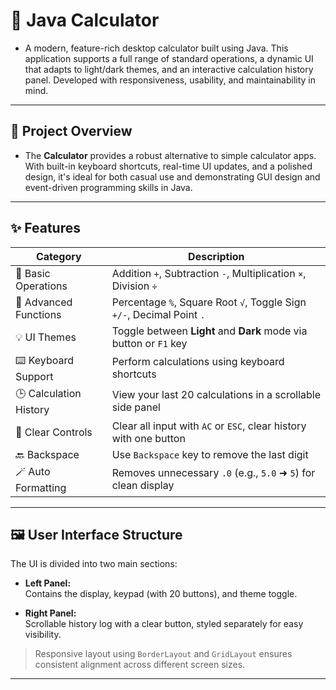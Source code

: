# 🧮 Java Calculator

 - A modern, feature-rich desktop calculator built using Java. This application supports a full range of standard operations, a dynamic UI that adapts to light/dark themes, and an interactive calculation history panel. Developed with responsiveness, usability, and maintainability in mind.

---

## 📌 Project Overview

- The **Calculator** provides a robust alternative to simple calculator apps. With built-in keyboard shortcuts, real-time UI updates, and a polished design, it's ideal for both casual use and demonstrating GUI design and event-driven programming skills in Java.

---

## ✨ Features

| Category | Description |
|----------|-------------|
| 🧮 Basic Operations | Addition `+`, Subtraction `-`, Multiplication `×`, Division `÷` |
| 🧠 Advanced Functions | Percentage `%`, Square Root `√`, Toggle Sign `+/-`, Decimal Point `.` |
| 💡 UI Themes | Toggle between **Light** and **Dark** mode via button or `F1` key |
| ⌨️ Keyboard Support | Perform calculations using keyboard shortcuts |
| 🕒 Calculation History | View your last 20 calculations in a scrollable side panel |
| 🧹 Clear Controls | Clear all input with `AC` or `ESC`, clear history with one button |
| 🔙 Backspace | Use `Backspace` key to remove the last digit |
| 🪄 Auto Formatting | Removes unnecessary `.0` (e.g., `5.0` ➜ `5`) for clean display |

---

## 🖼️ User Interface Structure

The UI is divided into two main sections:

- **Left Panel:**  
  Contains the display, keypad (with 20 buttons), and theme toggle.
  
- **Right Panel:**  
  Scrollable history log with a clear button, styled separately for easy visibility.

> Responsive layout using `BorderLayout` and `GridLayout` ensures consistent alignment across different screen sizes.

---
